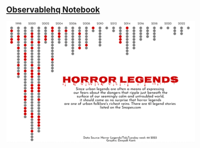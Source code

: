 ## [Observablehq Notebook](https://observablehq.com/d/bcc90111d5347ea7)

![](https://github.com/deepdk/TidyTuesday_2023/blob/main/2023/images/hl.gif)
